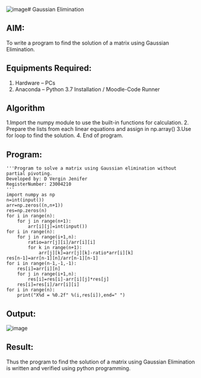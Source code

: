 ![image](https://github.com/VerginJenifer/Gaussian/assets/136251012/dbd2fb88-b096-4427-9c0f-25185e55332c)# Gaussian Elimination

## AIM:
To write a program to find the solution of a matrix using Gaussian Elimination.

## Equipments Required:
1. Hardware – PCs
2. Anaconda – Python 3.7 Installation / Moodle-Code Runner

## Algorithm
1.Import the numpy module to use the built-in functions for
calculation.
2. Prepare the lists from each linear equations and assign in
np.array()
3.Use for loop to find the solution.
4. End of program.

## Program:
```
'''Program to solve a matrix using Gaussian elimination without partial pivoting.
Developed by: D Vergin Jenifer
RegisterNumber: 23004210
'''
import numpy as np
n=int(input())
arr=np.zeros((n,n+1))
res=np.zeros(n)
for i in range(n):
    for j in range(n+1):
        arr[i][j]=int(input())
for i in range(n):
    for j in range(i+1,n):
        ratio=arr[j][i]/arr[i][i]
        for k in range(n+1):
            arr[j][k]=arr[j][k]-ratio*arr[i][k]
res[n-1]=arr[n-1][n]/arr[n-1][n-1]
for i in range(n-1,-1,-1):
    res[i]=arr[i][n]
    for j in range(i+1,n):
        res[i]=res[i]-arr[i][j]*res[j]
    res[i]=res[i]/arr[i][i]
for i in range(n):
    print("X%d = %0.2f" %(i,res[i]),end=" ")

```

## Output:
![image](https://github.com/VerginJenifer/Gaussian/assets/136251012/584534aa-180b-48cb-8fd6-9b766bd92cbb)

## Result:
Thus the program to find the solution of a matrix using Gaussian Elimination is written and verified using python programming.

